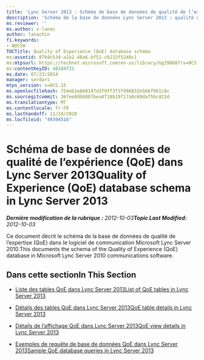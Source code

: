 ```yaml
---
title: 'Lync Server 2013 : Schéma de base de données de qualité de l’expérience (QoE)'
description: 'Schéma de la base de données Lync Server 2013 : qualité d’expérimentation.'
ms.reviewer: ''
ms.author: v-lanac
author: lanachin
f1.keywords:
- NOCSH
TOCTitle: Quality of Experience (QoE) database schema
ms:assetid: 87b9c534-a1b1-48a6-bf51-cb232f5240c1
ms:mtpsurl: https://technet.microsoft.com/en-us/library/Gg398687(v=OCS.15)
ms:contentKeyID: 48184721
ms.date: 07/23/2014
manager: serdars
mtps_version: v=OCS.15
ms.openlocfilehash: 754eb1e860197d3f9ff3f3f996832e566f981c0c
ms.sourcegitcommit: 36fee89bb887bea4f18b19f17a8c69daf5bc423d
ms.translationtype: MT
ms.contentlocale: fr-FR
ms.lasthandoff: 11/24/2020
ms.locfileid: "49394516"
---
```

# <a name="quality-of-experience-qoe-database-schema-in-lync-server-2013"></a><span data-ttu-id="d8e69-103">Schéma de base de données de qualité de l’expérience (QoE) dans Lync Server 2013</span><span class="sxs-lookup"><span data-stu-id="d8e69-103">Quality of Experience (QoE) database schema in Lync Server 2013</span></span>

<div data-xmlns="http://www.w3.org/1999/xhtml">

<div class="topic" data-xmlns="http://www.w3.org/1999/xhtml" data-msxsl="urn:schemas-microsoft-com:xslt" data-cs="https://msdn.microsoft.com/">

<div data-asp="https://msdn2.microsoft.com/asp">



</div>

<div id="mainSection">

<div id="mainBody"><span data-ttu-id="d8e69-104">

<span> </span></span><span class="sxs-lookup"><span data-stu-id="d8e69-104">

<span> </span></span></span>

<span data-ttu-id="d8e69-105">_**Dernière modification de la rubrique :** 2012-10-03_</span><span class="sxs-lookup"><span data-stu-id="d8e69-105">_**Topic Last Modified:** 2012-10-03_</span></span>

<span data-ttu-id="d8e69-106">Ce document décrit le schéma de la base de données de qualité de l’expertise (QoE) dans le logiciel de communication Microsoft Lync Server 2010.</span><span class="sxs-lookup"><span data-stu-id="d8e69-106">This documents the schema of the Quality of Experience (QoE) database in Microsoft Lync Server 2010 communications software.</span></span>

<div>

## <a name="in-this-section"></a><span data-ttu-id="d8e69-107">Dans cette section</span><span class="sxs-lookup"><span data-stu-id="d8e69-107">In This Section</span></span>

  - [<span data-ttu-id="d8e69-108">Liste des tables QoE dans Lync Server 2013</span><span class="sxs-lookup"><span data-stu-id="d8e69-108">List of QoE tables in Lync Server 2013</span></span>](lync-server-2013-list-of-qoe-tables.md)

  - [<span data-ttu-id="d8e69-109">Détails des tables QoE dans Lync Server 2013</span><span class="sxs-lookup"><span data-stu-id="d8e69-109">QoE table details in Lync Server 2013</span></span>](lync-server-2013-qoe-table-details.md)

  - [<span data-ttu-id="d8e69-110">Détails de l’affichage QoE dans Lync Server 2013</span><span class="sxs-lookup"><span data-stu-id="d8e69-110">QoE view details in Lync Server 2013</span></span>](lync-server-2013-qoe-view-details.md)

  - [<span data-ttu-id="d8e69-111">Exemples de requête de base de données QoE dans Lync Server 2013</span><span class="sxs-lookup"><span data-stu-id="d8e69-111">Sample QoE database queries in Lync Server 2013</span></span>](lync-server-2013-sample-qoe-database-queries.md)

<span data-ttu-id="d8e69-112"></div>

</div>

<span> </span>

</div>

</div>

</span><span class="sxs-lookup"><span data-stu-id="d8e69-112"></div>

</div>

<span> </span>

</div>

</div>

</span></span></div>

